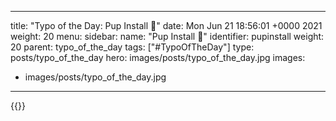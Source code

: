 
---
title: "Typo of the Day: Pup Install 🐶"
date: Mon Jun 21 18:56:01 +0000 2021
weight: 20
menu:
  sidebar:
    name: "Pup Install 🐶"
    identifier: pupinstall
    weight: 20
    parent: typo_of_the_day
tags: ["#TypoOfTheDay"]
type: posts/typo_of_the_day
hero: images/posts/typo_of_the_day.jpg
images:
- images/posts/typo_of_the_day.jpg
---


{{<tweet user="mariatta" id="1407049687132262403">}}

